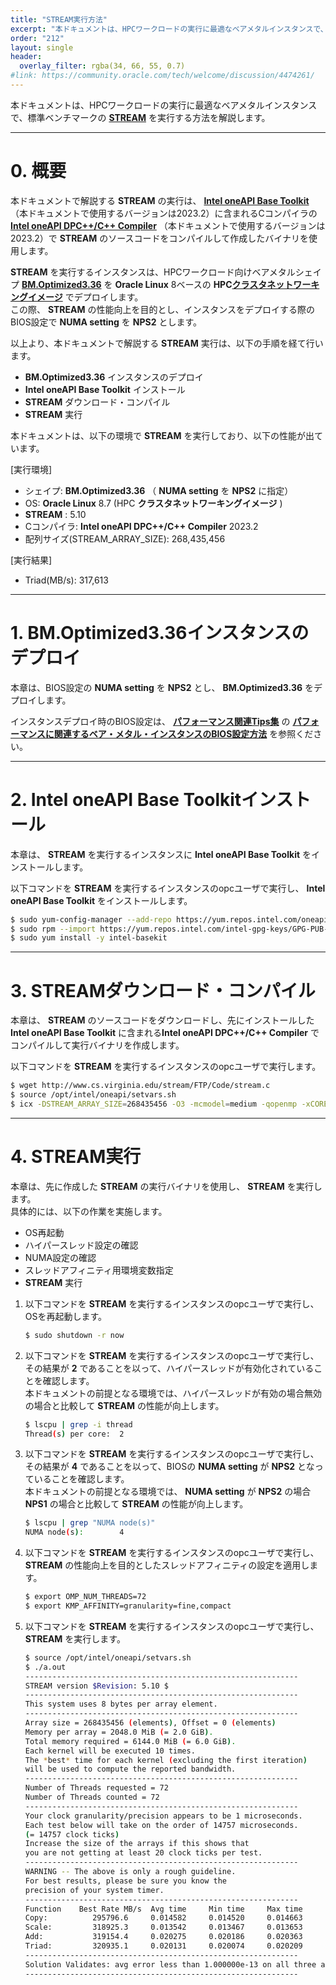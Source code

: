 ```yaml
---
title: "STREAM実行方法"
excerpt: "本ドキュメントは、HPCワークロードの実行に最適なベアメタルインスタンスで、標準ベンチマークのSTREAMを実行する方法を解説します。"
order: "212"
layout: single
header:
  overlay_filter: rgba(34, 66, 55, 0.7)
#link: https://community.oracle.com/tech/welcome/discussion/4474261/
---
```


本ドキュメントは、HPCワークロードの実行に最適なベアメタルインスタンスで、標準ベンチマークの **[STREAM](https://www.cs.virginia.edu/stream/)** を実行する方法を解説します。

***
# 0. 概要

本ドキュメントで解説する **STREAM** の実行は、 **[Intel oneAPI Base Toolkit](https://www.xlsoft.com/jp/products/intel/oneapi/index.html)** （本ドキュメントで使用するバージョンは2023.2）に含まれるCコンパイラの **[Intel oneAPI DPC++/C++ Compiler](https://www.xlsoft.com/jp/products/intel/compilers/dpcpp/index.html)** （本ドキュメントで使用するバージョンは2023.2）で **STREAM** のソースコードをコンパイルして作成したバイナリを使用します。

**STREAM** を実行するインスタンスは、HPCワークロード向けベアメタルシェイプ **[BM.Optimized3.36](https://docs.oracle.com/ja-jp/iaas/Content/Compute/References/computeshapes.htm#bm-hpc-optimized)** を **Oracle Linux** 8ベースの **HPC[クラスタネットワーキングイメージ](/ocitutorials/hpc/#5-13-クラスタネットワーキングイメージ)** でデプロイします。  
この際、 **STREAM** の性能向上を目的とし、インスタンスをデプロイする際のBIOS設定で **NUMA setting** を **NPS2** とします。

以上より、本ドキュメントで解説する **STREAM** 実行は、以下の手順を経て行います。

- **BM.Optimized3.36** インスタンスのデプロイ
- **Intel oneAPI Base Toolkit** インストール
- **STREAM** ダウンロード・コンパイル
- **STREAM** 実行

本ドキュメントは、以下の環境で **STREAM** を実行しており、以下の性能が出ています。

[実行環境]
- シェイプ: **BM.Optimized3.36** （ **NUMA setting** を **NPS2** に指定）
- OS: **Oracle Linux** 8.7 (HPC **クラスタネットワーキングイメージ** )
- **STREAM** : 5.10
- Cコンパイラ: **Intel oneAPI DPC++/C++ Compiler** 2023.2
- 配列サイズ(STREAM_ARRAY_SIZE): 268,435,456

[実行結果]
- Triad(MB/s): 317,613

***
# 1. BM.Optimized3.36インスタンスのデプロイ

本章は、BIOS設定の **NUMA setting** を **NPS2** とし、 **BM.Optimized3.36** をデプロイします。

インスタンスデプロイ時のBIOS設定は、 **[パフォーマンス関連Tips集](/ocitutorials/hpc/#2-2-パフォーマンス関連tips集)** の **[パフォーマンスに関連するベア・メタル・インスタンスのBIOS設定方法](/ocitutorials/hpc/benchmark/bios-setting/)** を参照ください。

***
# 2. Intel oneAPI Base Toolkitインストール

本章は、 **STREAM** を実行するインスタンスに **Intel oneAPI Base Toolkit** をインストールします。

以下コマンドを **STREAM** を実行するインスタンスのopcユーザで実行し、 **Intel oneAPI Base Toolkit** をインストールします。

```sh
$ sudo yum-config-manager --add-repo https://yum.repos.intel.com/oneapi
$ sudo rpm --import https://yum.repos.intel.com/intel-gpg-keys/GPG-PUB-KEY-INTEL-SW-PRODUCTS.PUB
$ sudo yum install -y intel-basekit
```

***
# 3. STREAMダウンロード・コンパイル

本章は、 **STREAM** のソースコードをダウンロードし、先にインストールした **Intel oneAPI Base Toolkit** に含まれる**Intel oneAPI DPC++/C++ Compiler** でコンパイルして実行バイナリを作成します。

以下コマンドを **STREAM** を実行するインスタンスのopcユーザで実行します。

```sh
$ wget http://www.cs.virginia.edu/stream/FTP/Code/stream.c
$ source /opt/intel/oneapi/setvars.sh
$ icx -DSTREAM_ARRAY_SIZE=268435456 -O3 -mcmodel=medium -qopenmp -xCORE-AVX512 ./stream.c
```

***
# 4. STREAM実行

本章は、先に作成した **STREAM** の実行バイナリを使用し、 **STREAM** を実行します。  
具体的には、以下の作業を実施します。

- OS再起動
- ハイパースレッド設定の確認
- NUMA設定の確認
- スレッドアフィニティ用環境変数指定
- **STREAM** 実行

1. 以下コマンドを **STREAM** を実行するインスタンスのopcユーザで実行し、OSを再起動します。

    ```sh
    $ sudo shutdown -r now
    ```

2. 以下コマンドを **STREAM** を実行するインスタンスのopcユーザで実行し、その結果が **2** であることを以って、ハイパースレッドが有効化されていることを確認します。  
本ドキュメントの前提となる環境では、ハイパースレッドが有効の場合無効の場合と比較して **STREAM** の性能が向上します。

    ```sh
    $ lscpu | grep -i thread
    Thread(s) per core:  2
    ```

3. 以下コマンドを **STREAM** を実行するインスタンスのopcユーザで実行し、その結果が **4** であることを以って、BIOSの **NUMA setting** が **NPS2** となっていることを確認します。  
本ドキュメントの前提となる環境では、 **NUMA setting** が **NPS2** の場合 **NPS1** の場合と比較して **STREAM** の性能が向上します。

    ```sh
    $ lscpu | grep "NUMA node(s)"
    NUMA node(s):        4
    ```

4. 以下コマンドを **STREAM** を実行するインスタンスのopcユーザで実行し、 **STREAM** の性能向上を目的としたスレッドアフィニティの設定を適用します。

    ```sh
    $ export OMP_NUM_THREADS=72
    $ export KMP_AFFINITY=granularity=fine,compact
    ```

5. 以下コマンドを **STREAM** を実行するインスタンスのopcユーザで実行し、 **STREAM** を実行します。

    ```sh
    $ source /opt/intel/oneapi/setvars.sh
    $ ./a.out
    -------------------------------------------------------------
    STREAM version $Revision: 5.10 $
    -------------------------------------------------------------
    This system uses 8 bytes per array element.
    -------------------------------------------------------------
    Array size = 268435456 (elements), Offset = 0 (elements)
    Memory per array = 2048.0 MiB (= 2.0 GiB).
    Total memory required = 6144.0 MiB (= 6.0 GiB).
    Each kernel will be executed 10 times.
    The *best* time for each kernel (excluding the first iteration)
    will be used to compute the reported bandwidth.
    -------------------------------------------------------------
    Number of Threads requested = 72
    Number of Threads counted = 72
    -------------------------------------------------------------
    Your clock granularity/precision appears to be 1 microseconds.
    Each test below will take on the order of 14757 microseconds.
    (= 14757 clock ticks)
    Increase the size of the arrays if this shows that
    you are not getting at least 20 clock ticks per test.
    -------------------------------------------------------------
    WARNING -- The above is only a rough guideline.
    For best results, please be sure you know the
    precision of your system timer.
    -------------------------------------------------------------
    Function    Best Rate MB/s  Avg time     Min time     Max time
    Copy:          295796.6     0.014582     0.014520     0.014663
    Scale:         318925.3     0.013542     0.013467     0.013653
    Add:           319154.4     0.020275     0.020186     0.020363
    Triad:         320935.1     0.020131     0.020074     0.020209
    -------------------------------------------------------------
    Solution Validates: avg error less than 1.000000e-13 on all three arrays
    -------------------------------------------------------------
    ```
